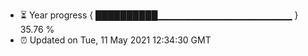 - ⏳ Year progress { ██████████▁▁▁▁▁▁▁▁▁▁▁▁▁▁▁▁▁▁▁▁ } 35.76 %
- ⏰ Updated on Tue, 11 May 2021 12:34:30 GMT

